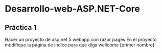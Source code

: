 # Desarrollo-web-ASP.NET-Core

## Práctica 1
Hacer un proyecto de asp.net 5 webapp con razor pages.En el proyecto modifique la página de indice para que diga wellcome [primer nombre]